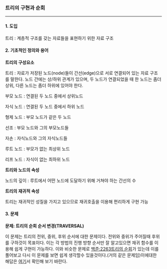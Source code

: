 ### 트리의 구현과 순회

------

#### 1. 도입

트리 : 계층적 구조를 갖는 자료들을 표현하기 위한 자료 구조

#### 2. 기초적인 정의와 용어

**트리의 구성요소**

트리 : 자료가 저장된 노드(node)들이 간선(edge)으로 서로 연결되어 있는 자료 구조를 말한다. 노드 간에는 상/하위 관계가 있으며, 두 노드가 연결되었을 때 한 노드는 좀더 상위, 다른 노드는 좀더 하위에 있어야 한다.

부모 노드 : 연결된 두 노드 중에서 상위노드

자식 노드 : 연결된 두 노드 중에서 하위 노드

형제 노드 : 부모 노드가 같은 두 노드

선조 : 부모 노드와 그의 부모노드들

자손 : 자식노드와 그의 자식노드들

루트 노드 : 부모가 없는 최상위 노드

리프 노드 : 자식이 없는 최하위 노드

**트리와 노드의 속성**

노드의 깊이 : 루트에서 어떤 노드에 도달하기 위해 거쳐야 하는 간선의 수

**트리의 재귀적 속성**

트리는 재귀적인 성질을 가지고 있으므로 재귀호출을 이용해 편리하게 구현 가능

#### 3. 문제

**문제: 트리의 순회 순서 변경(TRAVERSAL)**

이 문제는 트리의 전위, 중위, 후위 순서에 대한 문제이다. 전위와 중위가 주어질때 후위를 구하것이 목표이다. 이는 각 방법의 진행 방향 순서만 잘 알고있으면 재귀 함수를 이용해 쉽게 구현이 가능하다. 이와 비슷한 문제로 [백준:2263트리의 순회](https://www.acmicpc.net/problem/2263)가 있는데 이를 풀어보고 다시 이 문제를 보면 쉽게 생각할수 있을것이다.(거의 같은 문제임)이에대한 해답은 [여기](https://donggoolosori.github.io/2020/10/15/boj-2263/)서 확인해 보기 바란다.

